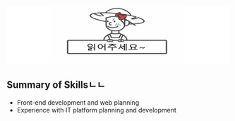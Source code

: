 <img src="https://raw.githubusercontent.com/SUWANKIM/ReadMe/master/1.png" width="870" height="130"/>


## Summary of Skillsㄴㄴ

- Front-end development and web planning
- Experience with IT platform planning and development
